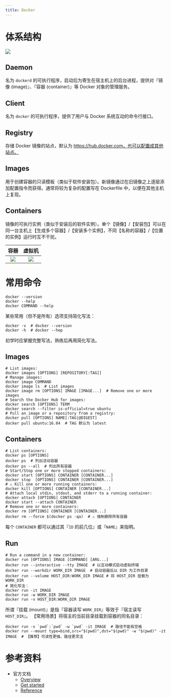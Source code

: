 ```yaml
---
title: Docker
---
```


# 体系结构

![](https://docs.docker.com/engine/images/architecture.svg)

## Daemon

名为 `dockerd` 的可执行程序，启动后为寄生在宿主机上的后台进程，提供对『镜像 (image)』、『容器 (container)』等 Docker 对象的管理服务。

## Client

名为 `docker` 的可执行程序，提供了用户与 Docker 系统互动的命令行接口。

## Registry

存储 Docker 镜像的站点，默认为 https://hub.docker.com，也可以配置成其他站点。

## Images

用于创建容器的只读模板（类似于软件安装包）。新镜像通过在旧镜像之上逐层添加配置指令而获得。通常将较为复杂的配置写在 Dockerfile 中，以便在其他主机上复现。

## Containers

镜像的可执行实例（类似于安装后的软件实例）。单个【镜像】/【安装包】可以在同一台主机上【生成多个容器】/【安装多个实例】，不同【名称的容器】/【位置的实例】运行时互不干扰。

|                          容器                          |                     虚拟机                      |
| :----------------------------------------------------: | :---------------------------------------------: |
| ![](https://docs.docker.com/images/Container%402x.png) | ![](https://docs.docker.com/images/VM%402x.png) |


# 常用命令

```shell
docker --version
docker --help
docker COMMAND --help
```

某些常用（但不是所有）选项支持简化写法：

```shell
docker -v  # docker --version
docker -h  # docker --hep
```

初学时应掌握完整写法，熟练后再用简化写法。

## Images

```shell
# List images:
docker images [OPTIONS] [REPOSITORY[:TAG]]
# Manage images:
docker image COMMAND
docker image ls  # List images
docker image rm [OPTIONS] IMAGE [IMAGE...]  # Remove one or more images
# Search the Docker Hub for images:
docker search [OPTIONS] TERM
docker search --filter is-official=true ubuntu
# Pull an image or a repository from a registry:
docker pull [OPTIONS] NAME[:TAG|@DIGEST]
docker pull ubuntu:16.04  # TAG 默认为 latest
```

## Containers

```shell
# List containers:
docker ps [OPTIONS]
docker ps  # 列出活动容器
docker ps --all  # 列出所有容器
# Start/Stop one or more stopped containers:
docker start [OPTIONS] CONTAINER [CONTAINER...]
docker stop  [OPTIONS] CONTAINER [CONTAINER...]
# ⚠️ Kill one or more running containers:
docker kill [OPTIONS] CONTAINER [CONTAINER...]
# Attach local stdin, stdout, and stderr to a running container:
docker attach [OPTIONS] CONTAINER
docker start --attach CONTAINER
# Remove one or more containers:
docker rm [OPTIONS] CONTAINER [CONTAINER...]
docker rm --force $(docker ps -qa)  # ⚠️ 强制删除所有容器
```

每个 `CONTAINER` 都可以通过其『`ID` 的前几位』或『`NAME`』来指明。

## Run

```shell
# Run a command in a new container:
docker run [OPTIONS] IMAGE [COMMAND] [ARG...]
docker run --interactive --tty IMAGE  # 以互动模式启动虚拟终端
docker run --workdir WORK_DIR IMAGE  # 启动容器后以 DIR 为工作目录
docker run --volume HOST_DIR:WORK_DIR IMAGE # 将 HOST_DIR 挂载为 WORK_DIR
# 简化写法：
docker run -it IMAGE
docker run -w WORK_DIR IMAGE
docker run -v HOST_DIR:WORK_DIR IMAGE
```
所谓『挂载 (mount)』是指『容器读写 `WORK_DIR`』等效于『宿主读写 `HOST_DIR`』。
【常用场景】将宿主的当前目录挂载到容器的同名目录：

```shell
docker run -v `pwd`:`pwd` -w `pwd` -it IMAGE  # 路径不能有空格
docker run --mount type=bind,src="$(pwd)",dst="$(pwd)" -w "$(pwd)" -it IMAGE  # 【推荐】可读性更强、路径更灵活
```

# 参考资料

- 官方文档
  - [Overview](https://docs.docker.com/get-started/overview/)
  - [Get started](https://docs.docker.com/get-started/)
  - [Reference](https://docs.docker.com/reference/)
